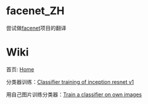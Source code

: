 # facenet_ZH

尝试做[facenet](https://github.com/davidsandberg/facenet)项目的翻译

# Wiki

首页: [Home](https://github.com/huangfude/facenet_ZH/blob/master/Wiki/Home.md)

分类器训练：[Classifier training of inception resnet v1](https://github.com/huangfude/facenet_ZH/blob/master/Wiki/Classifier%20training%20of%20inception%20resnet%20v1.md)

用自己图片训练分类器：[Train a classifier on own images](https://github.com/huangfude/facenet_ZH/blob/master/Wiki/Train%20a%20classifier%20on%20own%20images.md)
